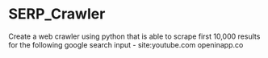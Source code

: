 # SERP_Crawler
Create a web crawler using python that is able to scrape first 10,000 results for the following google search input - site:youtube.com openinapp.co
